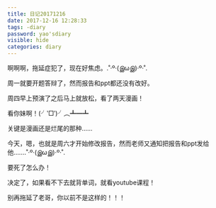 ```yaml
---
title: 日记20171216
date: 2017-12-16 12:28:33
tags: -diary
password: yao'sdiary
visible: hide
categories: diary
---
```

啊啊啊，拖延症犯了，现在好焦虑。.˚‧º·(இωஇ)‧º·˚.

周一就要开题答辩了，然而报告和ppt都还没有改好。

周四早上预演了之后马上就放松，看了两天漫画！

看你妹啊！(╯‵□′)╯︵┻━┻

关键是漫画还是烂尾的那种……

今天，嗯，也就是周六才开始修改报告，然而老师又通知把报告和ppt发给他…….˚‧º·(இωஇ)‧º·˚.

要死了怎么办！

决定了，如果看不下去就背单词，就看youtube课程！

别再拖延了老哥，你以前不是这样的！！！


